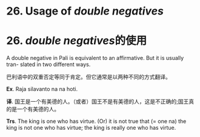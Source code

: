 # **26. Usage of** *double negatives* 
# 26. *double negatives***的使用**

   
A double negative in Pali is equivalent to an affirmative. But it is usually tran-
slated in two different ways. 

巴利语中的双重否定等同于肯定。但它通常是以两种不同的方式翻译。

**Ex**. Raja silavanto na na hoti. 

**译**. 国王是一个有美德的人。（或者）国王不是有美德的人，这是不正确的;国王真的是一个有美德的人。

**Trs**. The king is one who has virtue. (Or) it is not true that (= one na) the king is  not one who has virtue; the king is really one who has virtue.